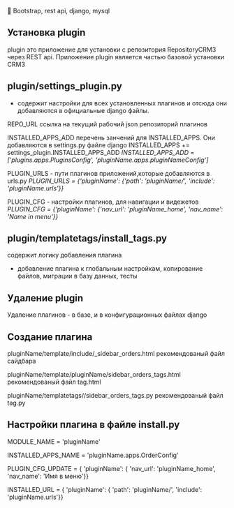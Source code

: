 :twisted_rightwards_arrows: Bootstrap, rest api, django, mysql

Установка plugin
-
plugin это приложение для установки с репозитория RepositoryCRM3 через REST api. Приложение plugin является частью базовой установки CRM3

plugin/settings_plugin.py
-

- содержит настройки для всех установленных плагинов и отсюда они добавляются в официальные django файлы. 

REPO_URL ссылка на текущий рабочий json репозиторий плагинов

INSTALLED_APPS_ADD перечень занчений для INSTALLED_APPS. Они добавляются в settings.py файле django INSTALLED_APPS += settings_plugin.INSTALLED_APPS_ADD
_INSTALLED_APPS_ADD = ['plugins.apps.PluginsConfig', 'pluginName.apps.pluginNameConfig']_

PLUGIN_URLS - пути плагинов приложений,которые добавляются в urls.py
_PLUGIN_URLS = {'pluginName': {'path': 'pluginName/', 'include': 'pluginName.urls'}}_ 

PLUGIN_CFG - настройки плагинов, для навигации и видежетов
_PLUGIN_CFG = {'pluginName': {'nav_url': 'pluginName_home', 'nav_name': 'Name in menu'}}_

plugin/templatetags/install_tags.py
-
содержит логику добавления плагина
- добавление плагина к глобальным настройкам, копирование файлов, миграции в базу данных, тесты

Удаление plugin
-
Удаление плагинов - в базе, и в конфигурационных файлах django

Создание плагина
-
pluginName/template/include/_sidebar_orders.html 
рекомендованый файл сайдбара

pluginName/template/pluginName/sidebar_orders_tags.html 
рекомендованый файл tag.html

pluginName/templatetags//sidebar_orders_tags.py 
рекомендованый файл tag.py

Настройки плагина в файле install.py
-
MODULE_NAME = 'pluginName'

INSTALLED_APPS_NAME = 'pluginName.apps.OrderConfig'

PLUGIN_CFG_UPDATE = {
    'pluginName': {
        'nav_url': 'pluginName_home',
        'nav_name': 'Имя в меню'}}

INSTALLED_URL = {
    'pluginName': {
        'path': 'pluginName/',
        'include': 'pluginName.urls'}}